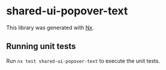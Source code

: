 # shared-ui-popover-text

This library was generated with [Nx](https://nx.dev).

## Running unit tests

Run `nx test shared-ui-popover-text` to execute the unit tests.
